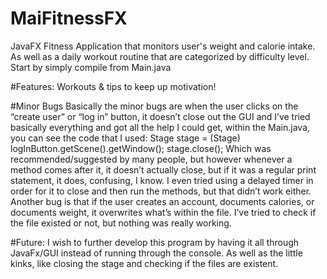 # MaiFitnessFX
JavaFX Fitness Application that monitors user's weight and calorie intake. As well as a daily workout routine that are categorized by difficulty level. Start by simply compile from Main.java

#Features:
Workouts & tips to keep up motivation! 

#Minor Bugs
Basically the minor bugs are when the user clicks on the “create user” or “log in” button, it doesn’t close out the GUI and I’ve tried basically everything and got all the help I could get, within the Main.java, you can see the code that I used:
	Stage stage = (Stage) logInButton.getScene().getWindow();
	stage.close();
Which was recommended/suggested by many people, but however whenever a method comes after it, it doesn’t actually close, but if it was a regular print statement, it does, confusing, I know. I even tried using a delayed timer in order for it to close and then run the methods, but that didn’t work either. Another bug is that if the user creates an account, documents calories, or documents weight, it overwrites what’s within the file. I’ve tried to check if the file existed or not, but nothing was really working.

#Future:
I wish to further develop this program by having it all through JavaFx/GUI instead of running through the console. As well as the little kinks, like closing the stage and checking if the files are existent.
